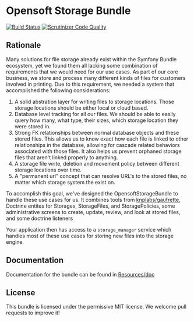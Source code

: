 Opensoft Storage Bundle
=======================

[![Build Status](https://travis-ci.com/opensoft/OpensoftStorageBundle.svg?token=otbbpqUUMBuesyKDQkii&branch=master)](https://travis-ci.com/opensoft/OpensoftStorageBundle) [![Scrutinizer Code Quality](https://scrutinizer-ci.com/g/opensoft/OpensoftStorageBundle/badges/quality-score.png?b=master&s=4543cbe3f924124f40ff8063e5e37d43db11b37e)](https://scrutinizer-ci.com/g/opensoft/OpensoftStorageBundle/?branch=master)

Rationale
---------

Many solutions for file storage already exist within the Symfony Bundle ecosystem, yet we found them all lacking some combination
of requirements that we would need for our use cases.  As part of our core business, we store and process many different kinds
of files for customers involved in printing.  Due to this requirement, we needed a system that accomplished the following
considerations:

1.  A solid abstration layer for writing files to storage locations.  Those storage locations should be either local or cloud based.
2.  Database level tracking for all our files.  We should be able to easily query how many, what type, their sizes, which storage location they were stored in.
3.  Strong FK relationships between normal database objects and these stored files.  This allows us to know exact how each file is linked to other relationships in the database, allowing for cascade related behaviors associated with those files.  It also helps us prevent orphaned storage files that aren't linked properly to anything.
4.  A storage file write, deletion and movement policy between different storage locations over time.
5.  A "permanent url" concept that can resolve URL's to the stored files, no matter which storage system the exist on.

To accomplish this goal, we've designed the OpensoftStorageBundle to handle these use cases for us.  It combines tools from
[knplabs/gaufrette](https://github.com/KnpLabs/Gaufrette), Doctrine entites for Storages, StorageFiles, and StoragePolicies, some
administrative screens to create, update, review, and look at stored files, and some doctrine listeners

Your application then has access to a `storage_manager` service which handles most of these use cases for storing new files
into the storage engine.

Documentation
-------------

Documentation for the bundle can be found in [Resources/doc](Resources/doc/index.md)

License
-------

This bundle is licensed under the permissive MIT license.  We welcome pull requests to improve it!
